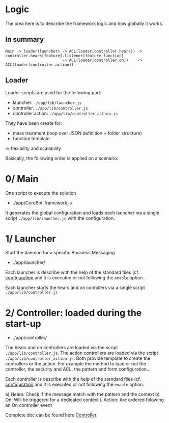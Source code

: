 # Logic
The idea here is to describe the framework logic and how globally it
works.

## In summary
```
Main -> loader(launcher) -> ACL(loader(controller.hears)) -> controller.hears[feature].listener[feature_function]
                         -> ACL(loader(controller.on))    -> ACL(loader(controller.action))
```

## Loader
Loader scripts are used for the following part:
- launcher: `./app/lib/launcher.js`
- controller: `./app/lib/controller.js`
- controller.action: `./app/lib/controller_action.js`

They have been create for:
- mass treatment (loop over JSON definition = folder structure)
- function template

=> flexibility and scalability

Basically, the following order is applied on a scenario:
# 0/ Main
One script to execute the solution
- ./app/CoreBot-framework.js

It generates the global configuration and loads each launcher via
a single script `./app/lib/launcher.js` with the configuration.

# 1/ Launcher
Start the daemon for a specific Business Messaging
- ./app/launcher/

Each launcher is describe with the help of the standard files 
(cf. [configuration](doc/configuration.md) and it is executed or not 
following the `enable` option.

Each launcher starts the hears and on contollers via a single
script `./app/lib/controller.js`
   
# 2/ Controller: loaded during the start-up
- ./app/controller/

The hears and on controllers are loaded via the script
`./app/lib/controller.js`.
The action controllers are loaded via the script
`./app/lib/controller_action.js`.
Both provide template to create the controllers or the action.
For example the method to load or not the controller, the security and
ACL, the pattern and form configuration...

Each controller is describe with the help of the standard files
(cf. [configuration](doc/configuration.md) and it is executed or not
following the `enable` option.

a) Hears: Check if the message match with the pattern and the context
b) On: Will be triggered for a dedicated context
    i. Action: Are ordered folowing an On controller event

Complete doc can be found here [Controller](./doc/controller.md).
